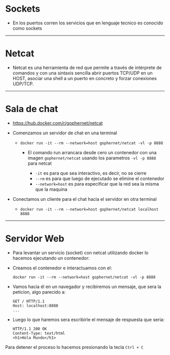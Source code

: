 # Sockets 

- En los puertos corren los servicios que en lenguaje tecnico es conocido como sockets

<hr>

# Netcat 

- Netcat es una herramienta de red que permite  a través de intérprete de 
    comandos y con una sintaxis sencilla abrir puertos TCP/UDP en un HOST,
    asociar una shell a un puerto en concreto y forzar conexiones UDP/TCP.

<hr>

# Sala de chat

- https://hub.docker.com/r/gophernet/netcat

- Comenzamos un servidor de chat en una terminal

    - `docker run -it --rm --network=host gophernet/netcat -vl -p 8888`

        - El comando run arrancara desde cero un contenedor 
            con una imagen `gophernet/netcat` usando los parametros `-vl -p 8888` para netcat

            * `-it` es para que sea interactivo, es decir, no se cierre
            * `--rm` es para que luego de ejecutado se elimine el contenedor
            * `--network=host` es para especificar que la red sea la misma que la maquina

- Conectamos un cliente para el chat hacia el servidor en otra terminal

    - `docker run -it --rm --network=host gophernet/netcat localhost 8888`

<hr>

# Servidor Web

- Para levantar un servicio (socket) con netcat utilizando docker lo hacemos
    ejecutando un contenedor:

- Creamos el contenedor e interactuamos con el:

    `docker run -it --rm --network=host gophernet/netcat -vl -p 8888`

- Vamos hacia él en un navegador y recibiremos un mensaje, que sera la peticion, algo parecido a:

    ```
    GET / HTTP/1.1
    Host: localhost:8888
    ...
    ```

- Luego lo que haremos sera escribirle el mensaje de respuesta que seria:

    ```
    HTTP/1.1 200 OK
    Content-Type: text/html
    <h1>Hola Mundo</h1>
    ```

Para detener el proceso lo hacemos presionando la tecla `Ctrl + C`

